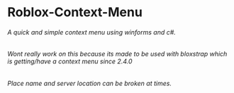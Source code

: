 # Roblox-Context-Menu
###### A quick and simple context menu using winforms and c#.
###### Wont really work on this because its made to be used with bloxstrap which is getting/have a context menu since 2.4.0
###### Place name and server location can be broken at times.
